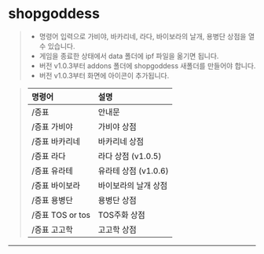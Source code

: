 # shopgoddess
> * 명령어 입력으로 가비야, 바카리네, 라다, 바이보라의 날개, 용병단 상점을 열 수 있습니다.  
> * 게임을 종료한 상태에서 data 폴더에 ipf 파일을 옮기면 됩니다.  
> * 버전 v1.0.3부터 addons 폴더에 shopgoddess 새폴더를 만들어야 합니다.  
> * 버전 v1.0.3부터 화면에 아이콘이 추가됩니다.  

> | 명령어 | 설명 |
> | :-- | :-- |
> | /증표 | 안내문 |
> | /증표 가비야 | 가비야 상점 |
> | /증표 바카리네 | 바카리네 상점 |
> | /증표 라다 | 라다 상점 (v1.0.5)|
> | /증표 유라테 | 유라테 상점 (v1.0.6)|
> | /증표 바이보라 | 바이보라의 날개 상점 |
> | /증표 용병단 | 용병단 상점 |
> | /증표 TOS or tos | TOS주화 상점 |
> | /증표 고고학 | 고고학 상점 |

---
